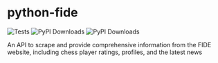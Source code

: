 # python-fide
![Tests](https://github.com/galactixx/python-fide/actions/workflows/continuous_integration.yaml/badge.svg)
![PyPI Downloads](https://static.pepy.tech/badge/python-fide)
![PyPI Downloads](https://static.pepy.tech/badge/python-fide/month)

An API to scrape and provide comprehensive information from the FIDE website, including chess player ratings, profiles, and the latest news
